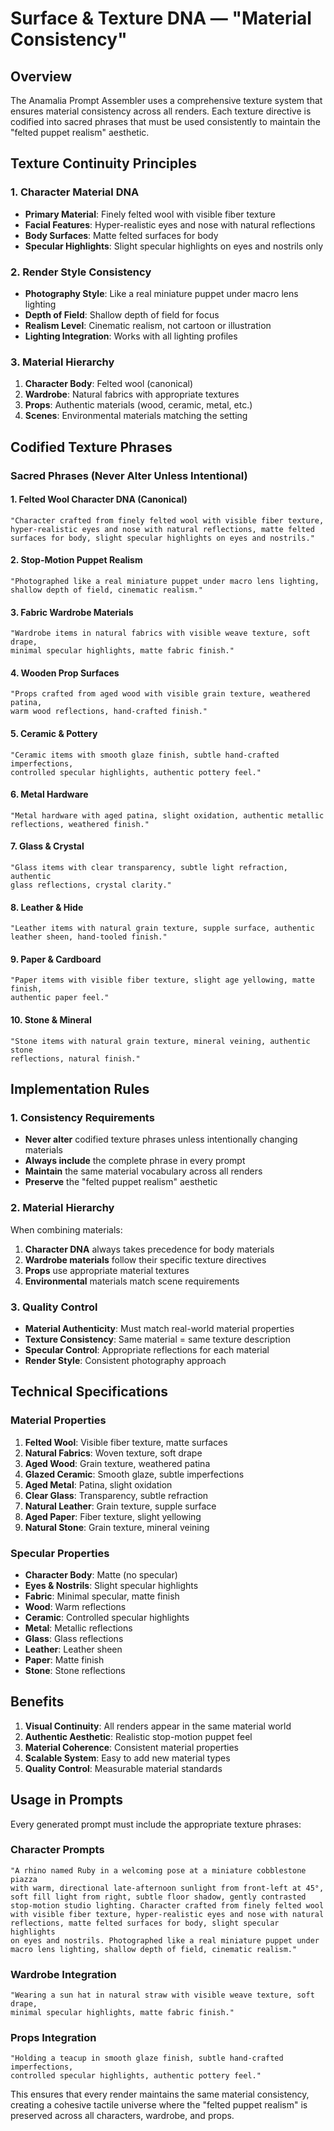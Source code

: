 # Surface & Texture DNA — "Material Consistency"

## Overview

The Anamalia Prompt Assembler uses a comprehensive texture system that ensures material consistency across all renders. Each texture directive is codified into sacred phrases that must be used consistently to maintain the "felted puppet realism" aesthetic.

## Texture Continuity Principles

### 1. Character Material DNA
- **Primary Material**: Finely felted wool with visible fiber texture
- **Facial Features**: Hyper-realistic eyes and nose with natural reflections
- **Body Surfaces**: Matte felted surfaces for body
- **Specular Highlights**: Slight specular highlights on eyes and nostrils only

### 2. Render Style Consistency
- **Photography Style**: Like a real miniature puppet under macro lens lighting
- **Depth of Field**: Shallow depth of field for focus
- **Realism Level**: Cinematic realism, not cartoon or illustration
- **Lighting Integration**: Works with all lighting profiles

### 3. Material Hierarchy
1. **Character Body**: Felted wool (canonical)
2. **Wardrobe**: Natural fabrics with appropriate textures
3. **Props**: Authentic materials (wood, ceramic, metal, etc.)
4. **Scenes**: Environmental materials matching the setting

## Codified Texture Phrases

### Sacred Phrases (Never Alter Unless Intentional)

#### 1. Felted Wool Character DNA (Canonical)
```
"Character crafted from finely felted wool with visible fiber texture, 
hyper-realistic eyes and nose with natural reflections, matte felted 
surfaces for body, slight specular highlights on eyes and nostrils."
```

#### 2. Stop-Motion Puppet Realism
```
"Photographed like a real miniature puppet under macro lens lighting, 
shallow depth of field, cinematic realism."
```

#### 3. Fabric Wardrobe Materials
```
"Wardrobe items in natural fabrics with visible weave texture, soft drape, 
minimal specular highlights, matte fabric finish."
```

#### 4. Wooden Prop Surfaces
```
"Props crafted from aged wood with visible grain texture, weathered patina, 
warm wood reflections, hand-crafted finish."
```

#### 5. Ceramic & Pottery
```
"Ceramic items with smooth glaze finish, subtle hand-crafted imperfections, 
controlled specular highlights, authentic pottery feel."
```

#### 6. Metal Hardware
```
"Metal hardware with aged patina, slight oxidation, authentic metallic 
reflections, weathered finish."
```

#### 7. Glass & Crystal
```
"Glass items with clear transparency, subtle light refraction, authentic 
glass reflections, crystal clarity."
```

#### 8. Leather & Hide
```
"Leather items with natural grain texture, supple surface, authentic 
leather sheen, hand-tooled finish."
```

#### 9. Paper & Cardboard
```
"Paper items with visible fiber texture, slight age yellowing, matte finish, 
authentic paper feel."
```

#### 10. Stone & Mineral
```
"Stone items with natural grain texture, mineral veining, authentic stone 
reflections, natural finish."
```

## Implementation Rules

### 1. Consistency Requirements
- **Never alter** codified texture phrases unless intentionally changing materials
- **Always include** the complete phrase in every prompt
- **Maintain** the same material vocabulary across all renders
- **Preserve** the "felted puppet realism" aesthetic

### 2. Material Hierarchy
When combining materials:
1. **Character DNA** always takes precedence for body materials
2. **Wardrobe materials** follow their specific texture directives
3. **Props** use appropriate material textures
4. **Environmental** materials match scene requirements

### 3. Quality Control
- **Material Authenticity**: Must match real-world material properties
- **Texture Consistency**: Same material = same texture description
- **Specular Control**: Appropriate reflections for each material
- **Render Style**: Consistent photography approach

## Technical Specifications

### Material Properties
1. **Felted Wool**: Visible fiber texture, matte surfaces
2. **Natural Fabrics**: Woven texture, soft drape
3. **Aged Wood**: Grain texture, weathered patina
4. **Glazed Ceramic**: Smooth glaze, subtle imperfections
5. **Aged Metal**: Patina, slight oxidation
6. **Clear Glass**: Transparency, subtle refraction
7. **Natural Leather**: Grain texture, supple surface
8. **Aged Paper**: Fiber texture, slight yellowing
9. **Natural Stone**: Grain texture, mineral veining

### Specular Properties
- **Character Body**: Matte (no specular)
- **Eyes & Nostrils**: Slight specular highlights
- **Fabric**: Minimal specular, matte finish
- **Wood**: Warm reflections
- **Ceramic**: Controlled specular highlights
- **Metal**: Metallic reflections
- **Glass**: Glass reflections
- **Leather**: Leather sheen
- **Paper**: Matte finish
- **Stone**: Stone reflections

## Benefits

1. **Visual Continuity**: All renders appear in the same material world
2. **Authentic Aesthetic**: Realistic stop-motion puppet feel
3. **Material Coherence**: Consistent material properties
4. **Scalable System**: Easy to add new material types
5. **Quality Control**: Measurable material standards

## Usage in Prompts

Every generated prompt must include the appropriate texture phrases:

### Character Prompts
```
"A rhino named Ruby in a welcoming pose at a miniature cobblestone piazza 
with warm, directional late-afternoon sunlight from front-left at 45°, 
soft fill light from right, subtle floor shadow, gently contrasted 
stop-motion studio lighting. Character crafted from finely felted wool 
with visible fiber texture, hyper-realistic eyes and nose with natural 
reflections, matte felted surfaces for body, slight specular highlights 
on eyes and nostrils. Photographed like a real miniature puppet under 
macro lens lighting, shallow depth of field, cinematic realism."
```

### Wardrobe Integration
```
"Wearing a sun hat in natural straw with visible weave texture, soft drape, 
minimal specular highlights, matte fabric finish."
```

### Props Integration
```
"Holding a teacup in smooth glaze finish, subtle hand-crafted imperfections, 
controlled specular highlights, authentic pottery feel."
```

This ensures that every render maintains the same material consistency, creating a cohesive tactile universe where the "felted puppet realism" is preserved across all characters, wardrobe, and props.
